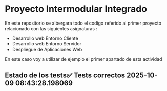 # Proyecto Intermodular Integrado 
En este repositorio se albergara todo el codigo referido al primer proyecto relacionado con las siguientes asignaturas :    
- Desarrollo web Entorno Cliente
- Desarrollo web Entorno Servidor
- Despliegue de Aplicaciones Web 

En este caso voy a utilizar de ejemplo el primer apartado de esta actividad

## Estado de los tests✅ Tests correctos 2025-10-09 08:43:28.198069
